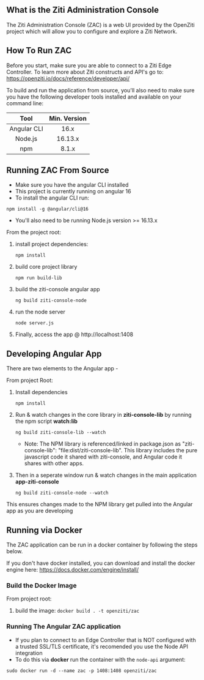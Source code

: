 ## What is the Ziti Administration Console 
The Ziti Administration Console (ZAC) is a web UI provided by the OpenZiti project which will allow you to configure and explore a Ziti Network.


## How To Run ZAC
Before you start, make sure you are able to connect to a Ziti Edge Controller. To learn more about Ziti constructs and API's go to: https://openziti.io/docs/reference/developer/api/

To build and run the application from source, you'll also need to make sure you have the following developer tools installed and available on your command line:

| Tool        | Min. Version |
| :---:       | :---:        |
| Angular CLI | 16.x         |
| Node.js     | 16.13.x       | 
| npm         | 8.1.x        |



## Running ZAC From Source

* Make sure you have the angular CLI installed
* This project is currently running on angular 16
* To install the angular CLI run:
```
npm install -g @angular/cli@16
```

* You'll also need to be running Node.js version >= 16.13.x

From the project root: 

1) install project dependencies:
	```
	npm install
	```

2) build core project library
	```
	npm run build-lib
	```

3) build the ziti-console angular app 

   	```
	ng build ziti-console-node
	```

4) run the node server
	```
	node server.js
	```


4) Finally, access the app @ http://localhost:1408


## Developing Angular App
There are two elements to the Angular app - 

From project Root:

1) Install dependencies
	```
	npm install
	```

3) Run & watch changes in the core library in **ziti-console-lib** by running the npm script **watch:lib**
	```
	ng build ziti-console-lib --watch
 	```
   * Note: The NPM library is referenced/linked in package.json as "ziti-console-lib": "file:dist/ziti-console-lib".
   	   This library includes the pure javascript code it shared with ziti-console, and Angular code it shares with other apps.

4) Then in a seperate window run & watch changes in the main application **app-ziti-console**
   	```
	ng build ziti-console-node --watch
	```
  This ensures changes made to the NPM library get pulled into the Angular app as you are developing



## Running via Docker
The ZAC application can be run in a docker container by following the steps below.

If you don't have docker installed, you can download and install the docker engine here: https://docs.docker.com/engine/install/


### Build the Docker Image
From project root:
1. build the image: `docker build . -t openziti/zac`

### Running The Angular ZAC application
* If you plan to connect to an Edge Controller that is NOT configured with a trusted SSL/TLS certificate, it's recomended you use the Node API integration
* To do this via **docker** run the container with the `node-api` argument:
```
sudo docker run -d --name zac -p 1408:1408 openziti/zac
```
